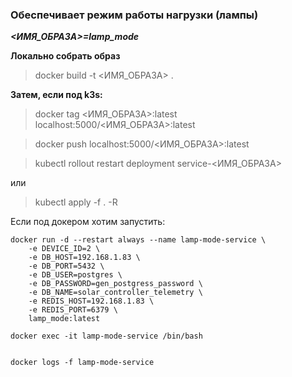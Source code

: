 ### Обеспечивает режим работы нагрузки (лампы)

  

***<ИМЯ_ОБРАЗА>=lamp_mode***


**Локально собрать образ**

> docker build -t <ИМЯ_ОБРАЗА> .



**Затем, если под k3s:**

> docker tag <ИМЯ_ОБРАЗА>:latest localhost:5000/<ИМЯ_ОБРАЗА>:latest

> docker push localhost:5000/<ИМЯ_ОБРАЗА>:latest

> kubectl rollout restart deployment service-<ИМЯ_ОБРАЗА>

или

> kubectl apply -f . -R

  

Если под докером хотим запустить:

    docker run -d --restart always --name lamp-mode-service \
        -e DEVICE_ID=2 \
        -e DB_HOST=192.168.1.83 \
        -e DB_PORT=5432 \
        -e DB_USER=postgres \
        -e DB_PASSWORD=gen_postgress_password \
        -e DB_NAME=solar_controller_telemetry \
        -e REDIS_HOST=192.168.1.83 \
        -e REDIS_PORT=6379 \
        lamp_mode:latest

    docker exec -it lamp-mode-service /bin/bash


    docker logs -f lamp-mode-service



